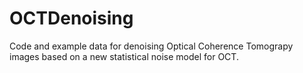 # OCTDenoising

Code and example data for denoising Optical Coherence Tomograpy images based on a new statistical noise model for OCT.
